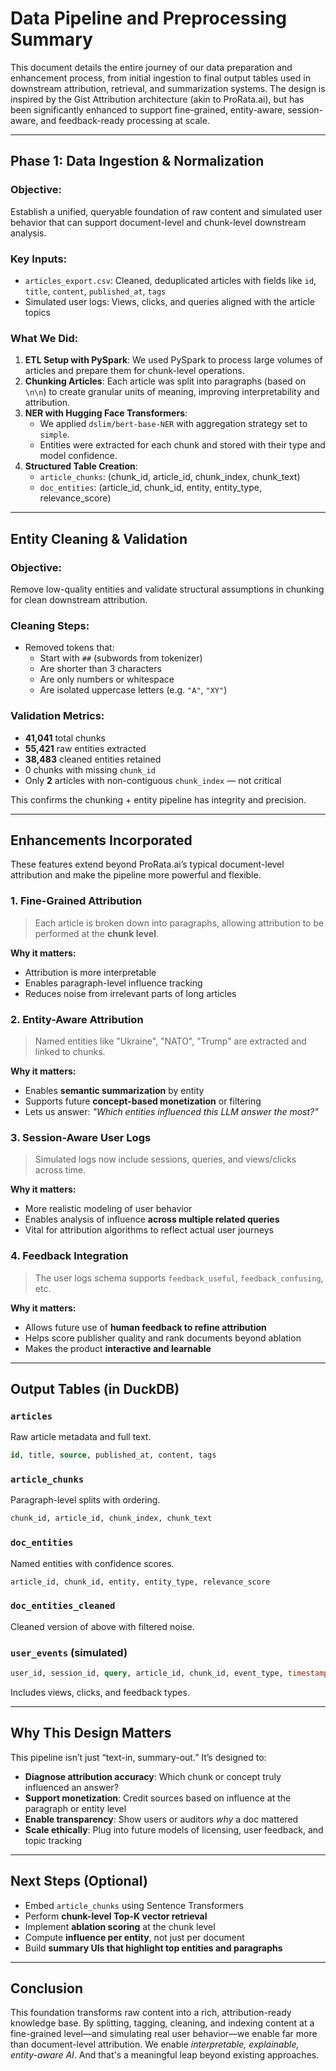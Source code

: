 # Data Pipeline and Preprocessing Summary

This document details the entire journey of our data preparation and enhancement process, from initial ingestion to final output tables used in downstream attribution, retrieval, and summarization systems. The design is inspired by the Gist Attribution architecture (akin to ProRata.ai), but has been significantly enhanced to support fine-grained, entity-aware, session-aware, and feedback-ready processing at scale.

---

## Phase 1: Data Ingestion & Normalization

### Objective:

Establish a unified, queryable foundation of raw content and simulated user behavior that can support document-level and chunk-level downstream analysis.

### Key Inputs:

- `articles_export.csv`: Cleaned, deduplicated articles with fields like `id`, `title`, `content`, `published_at`, `tags`
- Simulated user logs: Views, clicks, and queries aligned with the article topics

### What We Did:

1. **ETL Setup with PySpark**: We used PySpark to process large volumes of articles and prepare them for chunk-level operations.
2. **Chunking Articles**: Each article was split into paragraphs (based on `\n\n`) to create granular units of meaning, improving interpretability and attribution.
3. **NER with Hugging Face Transformers**:
   - We applied `dslim/bert-base-NER` with aggregation strategy set to `simple`.
   - Entities were extracted for each chunk and stored with their type and model confidence.
4. **Structured Table Creation**:
   - `article_chunks`: (chunk\_id, article\_id, chunk\_index, chunk\_text)
   - `doc_entities`: (article\_id, chunk\_id, entity, entity\_type, relevance\_score)

---

##  Entity Cleaning & Validation

###  Objective:

Remove low-quality entities and validate structural assumptions in chunking for clean downstream attribution.

###  Cleaning Steps:

- Removed tokens that:
  - Start with `##` (subwords from tokenizer)
  - Are shorter than 3 characters
  - Are only numbers or whitespace
  - Are isolated uppercase letters (e.g. `"A"`, `"XY"`)

###  Validation Metrics:

- **41,041** total chunks
- **55,421** raw entities extracted
- **38,483** cleaned entities retained
- 0 chunks with missing `chunk_id`
- Only **2** articles with non-contiguous `chunk_index` — not critical

This confirms the chunking + entity pipeline has integrity and precision.

---

##  Enhancements Incorporated

These features extend beyond ProRata.ai’s typical document-level attribution and make the pipeline more powerful and flexible.

### 1. Fine-Grained Attribution

> Each article is broken down into paragraphs, allowing attribution to be performed at the **chunk level**.

**Why it matters:**

- Attribution is more interpretable
- Enables paragraph-level influence tracking
- Reduces noise from irrelevant parts of long articles

### 2. Entity-Aware Attribution

> Named entities like "Ukraine", "NATO", "Trump" are extracted and linked to chunks.

**Why it matters:**

- Enables **semantic summarization** by entity
- Supports future **concept-based monetization** or filtering
- Lets us answer: *"Which entities influenced this LLM answer the most?"*

### 3. Session-Aware User Logs

> Simulated logs now include sessions, queries, and views/clicks across time.

**Why it matters:**

- More realistic modeling of user behavior
- Enables analysis of influence **across multiple related queries**
- Vital for attribution algorithms to reflect actual user journeys

### 4. Feedback Integration

> The user logs schema supports `feedback_useful`, `feedback_confusing`, etc.

**Why it matters:**

- Allows future use of **human feedback to refine attribution**
- Helps score publisher quality and rank documents beyond ablation
- Makes the product **interactive and learnable**

---

## Output Tables (in DuckDB)

### `articles`

Raw article metadata and full text.

```sql
id, title, source, published_at, content, tags
```

### `article_chunks`

Paragraph-level splits with ordering.

```sql
chunk_id, article_id, chunk_index, chunk_text
```

### `doc_entities`

Named entities with confidence scores.

```sql
article_id, chunk_id, entity, entity_type, relevance_score
```

### `doc_entities_cleaned`

Cleaned version of above with filtered noise.

### `user_events` (simulated)

```sql
user_id, session_id, query, article_id, chunk_id, event_type, timestamp
```

Includes views, clicks, and feedback types.

---

## Why This Design Matters

This pipeline isn’t just “text-in, summary-out.” It’s designed to:

- **Diagnose attribution accuracy**: Which chunk or concept truly influenced an answer?
- **Support monetization**: Credit sources based on influence at the paragraph or entity level
- **Enable transparency**: Show users or auditors *why* a doc mattered
- **Scale ethically**: Plug into future models of licensing, user feedback, and topic tracking

---

## Next Steps (Optional)

- Embed `article_chunks` using Sentence Transformers
- Perform **chunk-level Top-K vector retrieval**
- Implement **ablation scoring** at the chunk level
- Compute **influence per entity**, not just per document
- Build **summary UIs that highlight top entities and paragraphs**

---

## Conclusion

This foundation transforms raw content into a rich, attribution-ready knowledge base. By splitting, tagging, cleaning, and indexing content at a fine-grained level—and simulating real user behavior—we enable far more than document-level attribution. We enable *interpretable, explainable, entity-aware AI*. And that's a meaningful leap beyond existing approaches.


